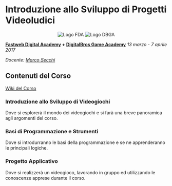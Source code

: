 # Introduzione allo Sviluppo di Progetti Videoludici

<p align="center">
<img src="https://github.com/marcosecchi/fda-2017-gamedev-base/blob/master/images/logofwda.png" alt="Logo FDA" />
<img src="https://github.com/marcosecchi/fda-2017-gamedev-base/blob/master/images/logodbga.png" alt="Logo DBGA" />
</p>

**[Fastweb Digital Academy](https://www.fastwebdigital.academy/) + [DigitalBros Game Academy](http://www.dbgameacademy.it/)**
*13 marzo - 7 aprile 2017*

*Docente: [Marco Secchi](http://marcosecchi.it)*

## Contenuti del Corso

[Wiki del Corso](https://github.com/marcosecchi/fda-2016-gamedev-base/wiki)

### Introduzione allo Sviluppo di Videogiochi
Dove si esplorerà il mondo dei videogiochi e si farà una breve panoramica agli argomenti del corso.

### Basi di Programmazione e Strumenti
Dove si introdurranno le basi della programmazione e se ne apprenderanno le principali logiche.

### Progetto Applicativo
Dove si realizzerà un videogioco, lavorando in gruppo ed utilizzando le conoscenze apprese durante il corso.
